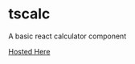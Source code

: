 # tscalc
A basic react calculator component

[Hosted Here](https://master.djjmqiqa50e31.amplifyapp.com/)
